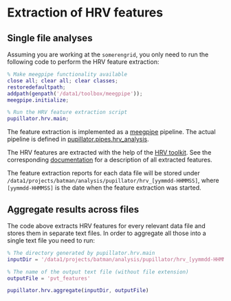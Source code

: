 Extraction of HRV features
======


## Single file analyses 

Assuming you are working at the `somerengrid`, you only need to run the 
following code to perform the HRV feature extraction:

````matlab
% Make meegpipe functionality available
close all; clear all; clear classes;
restoredefaultpath;
addpath(genpath('/data1/toolbox/meegpipe'));
meegpipe.initialize;

% Run the HRV feature extraction script
pupillator.hrv.main;
````

The feature extraction is implemented as a [meegpipe][meegpipe] pipeline. 
The actual pipeline is defined in [pupillator.pipes.hrv_analysis][hrv-pipe]. 

[meegpipe]: http://github.com/meegpipe/meegpipe
[hrv-pipe]: ./+pipes/hrv_analysis.m

The HRV features are extracted with the help of the [HRV toolkit][hrv-toolkit]. 
See the corresponding [documentation][hrv-toolkit] for a description of all 
extracted features.

[hrv-toolkit]: http://physionet.org/tutorials/hrv-toolkit/

The feature extraction reports for each data file will be stored under 
`/data1/projects/batman/analysis/pupillator/hrv_[yymmdd-HHMMSS]`, where 
`[yymmdd-HHMMSS]` is the date when the feature extraction was started.


## Aggregate results across files

The code above extracts HRV features for every relevant data file and 
stores them in separate text files. In order to aggregate all those into a
single text file you need to run:

````matlab
% The directory generated by pupillator.hrv.main
inputDir = '/data1/projects/batman/analysis/pupillator/hrv_[yymmdd-HHMMSS]'

% The name of the output text file (without file extension)
outputFile = 'pvt_features' 

pupillator.hrv.aggregate(inputDir, outputFile)
````